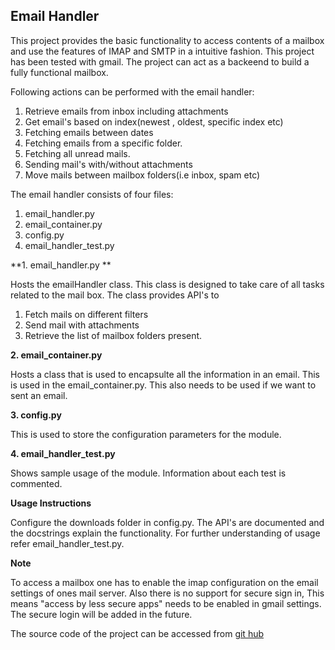 ## Email Handler


This project provides the basic functionality to access contents of a mailbox
and use the features of IMAP and SMTP in a intuitive fashion. This project has
been tested with gmail. The project can act as a backeend to build a fully
functional mailbox.

Following actions can be performed with the email handler:

1. Retrieve emails from inbox including attachments
2. Get email's based on index(newest , oldest, specific index etc)
3. Fetching emails between dates
4. Fetching emails from a specific folder.
5. Fetching all unread mails.
6. Sending mail's with/without attachments
7. Move mails between mailbox folders(i.e inbox, spam etc)


The email handler consists of four files:

1. email_handler.py
2. email_container.py
3. config.py
4. email_handler_test.py



**1. email_handler.py **

Hosts the emailHandler class. This class is designed to take care of all tasks related to the mail box. The class provides API's to 

1. Fetch mails on different filters
2. Send mail with attachments 
3. Retrieve the list of mailbox folders present.

**2. email_container.py**

Hosts a class that is used to encapsulte all the information in an email. 
This is used in the email_container.py. This also needs to be used if we 
want to sent an email.

**3. config.py**

This is used to store the configuration parameters for the module.


**4. email_handler_test.py**

Shows sample usage of the module. Information about each test is commented.


**Usage Instructions**

Configure the downloads folder in config.py. The API's are documented
and the docstrings explain the functionality. For further understanding
of usage refer email_handler_test.py.



**Note**

To access a mailbox one has to enable the imap configuration on the email
settings of ones mail server. Also there is no support for secure sign in,
This means "access by less secure apps" needs to be enabled in gmail settings.
The secure login will be added in the future.

The source code of the project can be accessed from
[git hub](https://github.com/dheeptuck/email_handler)